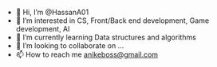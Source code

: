 - 👋 Hi, I’m @HassanA01
- 👀 I’m interested in CS, Front/Back end development, Game development, AI
- 🌱 I’m currently learning Data structures and algorithms
- 💞️ I’m looking to collaborate on ...
- 📫 How to reach me anikeboss@gmail.com

<!---
HassanA01/HassanA01 is a ✨ special ✨ repository because its `README.md` (this file) appears on your GitHub profile.
You can click the Preview link to take a look at your changes.
--->
